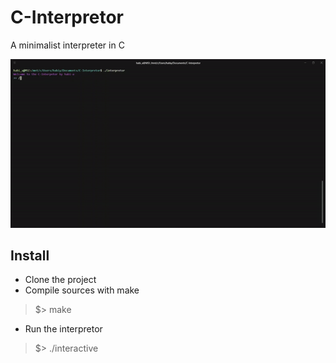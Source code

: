 # C-Interpretor
A minimalist interpreter in C

![Alt Text](rsc/demo.gif)

## Install
* Clone the project
* Compile sources with make
>  $> make
* Run the interpretor
>  $> ./interactive
